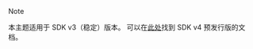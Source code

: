 > [!NOTE]  
> 本主题适用于 SDK v3（稳定）版本。 可以在[此处](https://docs.microsoft.com/en-us/azure/bot-service/?view=azure-bot-service-4.0)找到 SDK v4 预发行版的文档。 

